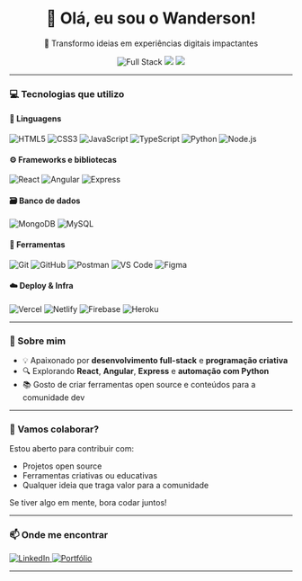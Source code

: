<h1 align="center">👋 Olá, eu sou o Wanderson!</h1>

<p align="center">🚀 Transformo ideias em experiências digitais impactantes</p>

<p align="center">
  <img src="https://img.shields.io/badge/Desenvolvedor-Full--Stack-blue?style=for-the-badge" alt="Full Stack">
  <img src="https://img.shields.io/badge/Amante%20da%20Programação%20Criativa-💡-purple?style=for-the-badge">
  <img src="https://img.shields.io/badge/Compartilhando%20Conhecimento-📚-orange?style=for-the-badge">
</p>

---

### 💻 Tecnologias que utilizo

#### 🧠 Linguagens  
![HTML5](https://img.shields.io/badge/HTML5-E34F26?style=flat&logo=html5&logoColor=white)
![CSS3](https://img.shields.io/badge/CSS3-1572B6?style=flat&logo=css3&logoColor=white)
![JavaScript](https://img.shields.io/badge/JavaScript-F7DF1E?style=flat&logo=javascript&logoColor=black)
![TypeScript](https://img.shields.io/badge/TypeScript-007ACC?style=flat&logo=typescript&logoColor=white)
![Python](https://img.shields.io/badge/Python-3776AB?style=flat&logo=python&logoColor=white)
![Node.js](https://img.shields.io/badge/Node.js-339933?style=flat&logo=nodedotjs&logoColor=white)

#### ⚙️ Frameworks e bibliotecas  
![React](https://img.shields.io/badge/React-61DAFB?style=flat&logo=react&logoColor=black)
![Angular](https://img.shields.io/badge/Angular-DD0031?style=flat&logo=angular&logoColor=white)
![Express](https://img.shields.io/badge/Express-000000?style=flat&logo=express&logoColor=white)

#### 🗃️ Banco de dados  
![MongoDB](https://img.shields.io/badge/MongoDB-47A248?style=flat&logo=mongodb&logoColor=white)
![MySQL](https://img.shields.io/badge/MySQL-4479A1?style=flat&logo=mysql&logoColor=white)

#### 🧰 Ferramentas  
![Git](https://img.shields.io/badge/Git-F05032?style=flat&logo=git&logoColor=white)
![GitHub](https://img.shields.io/badge/GitHub-181717?style=flat&logo=github&logoColor=white)
![Postman](https://img.shields.io/badge/Postman-FF6C37?style=flat&logo=postman&logoColor=white)
![VS Code](https://img.shields.io/badge/VS%20Code-007ACC?style=flat&logo=visual-studio-code&logoColor=white)
![Figma](https://img.shields.io/badge/Figma-F24E1E?style=flat&logo=figma&logoColor=white)

#### ☁️ Deploy & Infra  
![Vercel](https://img.shields.io/badge/Vercel-000000?style=flat&logo=vercel&logoColor=white)
![Netlify](https://img.shields.io/badge/Netlify-00C7B7?style=flat&logo=netlify&logoColor=white)
![Firebase](https://img.shields.io/badge/Firebase-FFCA28?style=flat&logo=firebase&logoColor=black)
![Heroku](https://img.shields.io/badge/Heroku-430098?style=flat&logo=heroku&logoColor=white)

---

### 🎨 Sobre mim

- 💡 Apaixonado por **desenvolvimento full-stack** e **programação criativa**
- 🔍 Explorando **React**, **Angular**, **Express** e **automação com Python**
- 📚 Gosto de criar ferramentas open source e conteúdos para a comunidade dev

---

### 🤝 Vamos colaborar?

Estou aberto para contribuir com:
- Projetos open source
- Ferramentas criativas ou educativas
- Qualquer ideia que traga valor para a comunidade

Se tiver algo em mente, bora codar juntos!

---

### 📫 Onde me encontrar

<p>
  <a href="https://linkedin.com/https://www.linkedin.com/in/wandersonvilanova" target="_blank">
    <img src="https://img.shields.io/badge/LinkedIn-0077B5?style=flat&logo=linkedin&logoColor=white" alt="LinkedIn">
  </a>
  
  <a href="https://SEU_SITE.com" target="_blank">
    <img src="https://img.shields.io/badge/Portfólio-000?style=flat&logo=About.me&logoColor=white" alt="Portfólio">
  </a>
</p>

---
